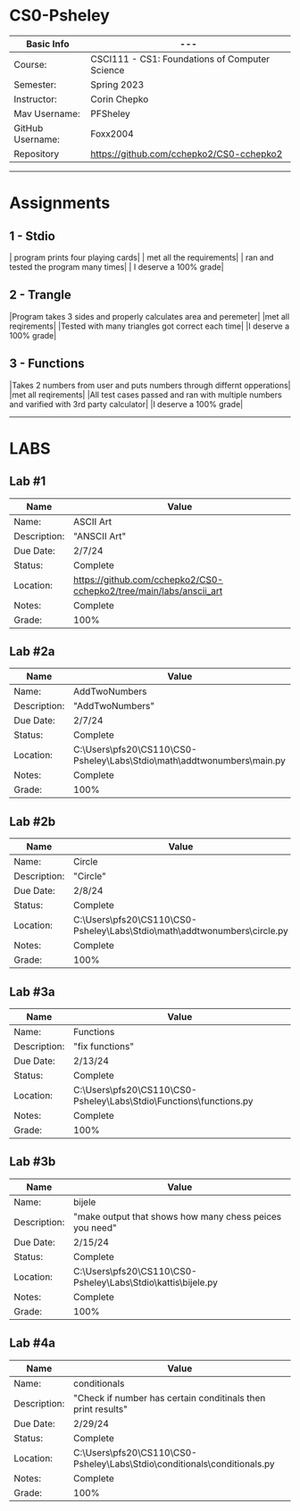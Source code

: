 # CS0-Psheley

| Basic Info | --- |
| --- | ---|
| Course: | CSCI111 - CS1: Foundations of Computer Science |
| Semester: | Spring 2023 |
| Instructor: | Corin Chepko |
| Mav Username: | PFSheley |
| GitHub Username: | Foxx2004 |
| Repository | https://github.com/cchepko2/CS0-cchepko2 |

_______________________________________________________________________________________________________________
# Assignments

## 1 - Stdio
| program prints four playing cards|
| met all the requirements|
| ran and tested the program many times|
| I deserve a 100% grade|

## 2 - Trangle
|Program takes 3 sides and properly calculates area and peremeter|
|met all reqirements|
|Tested with many triangles got correct each time|
|I deserve a 100% grade|

## 3 - Functions
|Takes 2 numbers from user and puts numbers through differnt opperations|
|met all reqirements|
|All test cases passed and ran with multiple numbers and varified with 3rd party calculator|
|I deserve a 100% grade|

_______________________________________________________________________________________________________________

# LABS

## Lab #1
| Name | Value |
| --- | --- |
| Name: | ASCII Art |
| Description: | "ANSCII Art" |
| Due Date: | 2/7/24 |
| Status: | Complete |
| Location: | https://github.com/cchepko2/CS0-cchepko2/tree/main/labs/anscii_art |
| Notes: | Complete |
| Grade: | 100% |

## Lab #2a
| Name | Value |
| --- | --- |
| Name: | AddTwoNumbers |
| Description: | "AddTwoNumbers" |
| Due Date: | 2/7/24 |
| Status: | Complete |
| Location: | C:\Users\pfs20\CS110\CS0-Psheley\Labs\Stdio\math\addtwonumbers\main.py |
| Notes: | Complete |
| Grade: | 100% |

## Lab #2b
| Name | Value |
| --- | --- |
| Name: | Circle |
| Description: | "Circle" |
| Due Date: | 2/8/24 |
| Status: | Complete |
| Location: | C:\Users\pfs20\CS110\CS0-Psheley\Labs\Stdio\math\addtwonumbers\circle.py |
| Notes: | Complete |
| Grade: | 100% |

## Lab #3a
| Name | Value |
| --- | --- |
| Name: | Functions |
| Description: | "fix functions" |
| Due Date: | 2/13/24 |
| Status: | Complete |
| Location: |C:\Users\pfs20\CS110\CS0-Psheley\Labs\Stdio\Functions\functions.py|
| Notes: | Complete |
| Grade: | 100% |

## Lab #3b
| Name | Value |
| --- | --- |
| Name: | bijele |
| Description: | "make output that shows how many chess peices you need" |
| Due Date: | 2/15/24 |
| Status: | Complete |
| Location: |C:\Users\pfs20\CS110\CS0-Psheley\Labs\Stdio\kattis\bijele.py|
| Notes: | Complete |
| Grade: | 100% |

## Lab #4a
| Name | Value |
| --- | --- |
| Name: | conditionals |
| Description: | "Check if number has certain conditinals then print results" |
| Due Date: | 2/29/24 |
| Status: | Complete |
| Location: |C:\Users\pfs20\CS110\CS0-Psheley\Labs\Stdio\conditionals\conditionals.py|
| Notes: | Complete |
| Grade: | 100% |

